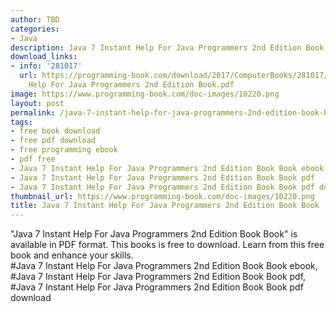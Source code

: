 ```yaml
---
author: TBD
categories:
- Java
description: Java 7 Instant Help For Java Programmers 2nd Edition Book Book
download_links:
- info: '281017'
  url: https://programming-book.com/download/2017/ComputerBooks/281017/Java 7 Instant
    Help For Java Programmers 2nd Edition Book.pdf
image: https://www.programming-book.com/doc-images/10220.png
layout: post
permalink: /java-7-instant-help-for-java-programmers-2nd-edition-book-book.html
tags:
- free book download
- free pdf download
- free programming ebook
- pdf free
- Java 7 Instant Help For Java Programmers 2nd Edition Book Book ebook
- Java 7 Instant Help For Java Programmers 2nd Edition Book Book pdf
- Java 7 Instant Help For Java Programmers 2nd Edition Book Book pdf download
thumbnail_url: https://www.programming-book.com/doc-images/10220.png
title: Java 7 Instant Help For Java Programmers 2nd Edition Book Book
---
```


 
<div class="item-desc text-justify">
  "Java 7 Instant Help For Java Programmers 2nd Edition Book Book" is available in PDF format. This books is free to download. Learn from this free book and enhance your skills.
  <br>
  #Java 7 Instant Help For Java Programmers 2nd Edition Book Book ebook, #Java 7 Instant Help For Java Programmers 2nd Edition Book Book pdf, #Java 7 Instant Help For Java Programmers 2nd Edition Book Book pdf download
</div>